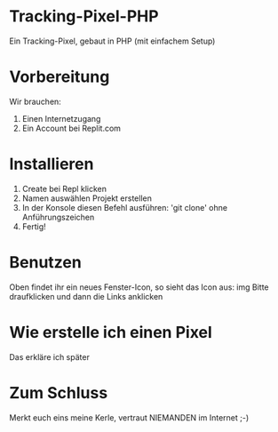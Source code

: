 # Tracking-Pixel-PHP
Ein Tracking-Pixel, gebaut in PHP (mit einfachem Setup)

# Vorbereitung
Wir brauchen:
1. Einen Internetzugang
2. Ein Account bei Replit.com

# Installieren
1. Create bei Repl klicken
2. Namen auswählen Projekt erstellen
3. In der Konsole diesen Befehl ausführen: 'git clone' ohne Anführungszeichen
4. Fertig!

# Benutzen
Oben findet ihr ein neues Fenster-Icon, so sieht das Icon aus:
img
Bitte draufklicken und dann die Links anklicken

# Wie erstelle ich einen Pixel
Das erkläre ich später

# Zum Schluss
Merkt euch eins meine Kerle, vertraut NIEMANDEN im Internet ;-)

